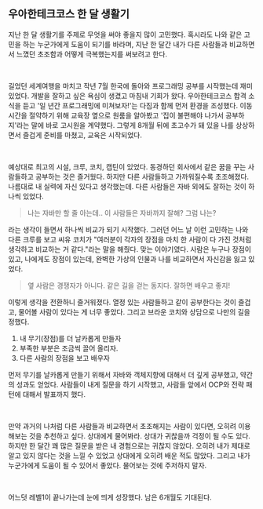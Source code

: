 ## 우아한테크코스 한 달 생활기

지난 한 달 생활기를 주제로 무엇을 써야 좋을지 많이 고민했다. 혹시라도 나와 같은 고민을 하는 누군가에게 도움이 되기를 바라며, 지난 한 달간 내가 다른 사람들과 비교하면서 느꼈던 초조함과 어떻게 극복했는지를 써보려고 한다.

<br>

길었던 세계여행을 마치고 작년 7월 한국에 돌아와 프로그래밍 공부를 시작했는데 재미있었다. 개발을 잘하고 싶은 욕심이 생겼고 마침내 기회가 왔다. 우아한테크코스 합격 소식을 듣고 '일 년간 프로그래밍에 미쳐보자!'는 다짐과 함께 먼저 환경을 조성했다. 이동 시간을 절약하기 위해 교육장 옆으로 원룸을 알아봤고 '집이 불편해야 나가서 공부하지'라는 말에 바로 고시원을 계약했다.
그렇게 8개월 뒤에 초고수가 돼 있을 나를 상상하면서 즐겁게 준비를 마쳤고, 교육은 시작되었다.

<br>

예상대로 최고의 시설, 크루, 코치, 캡틴이 있었다. 동경하던 회사에서 같은 꿈을 꾸는 사람들하고 공부하는 것은 즐거웠다. 하지만 다른 사람들하고 가까워질수록 초조해졌다. 나름대로 내 실력에 자신 있다고 생각했는데. 다른 사람들은 자바 외에도 잘하는 것이 하나씩 있었다.

> 나는 자바만 할 줄 아는데..  이 사람들은 자바까지 잘해? 그럼 나는?

라는 생각이 들면서 하나씩 비교가 되기 시작했다. 그러던 어느 날 이런 고민하는 나와 다른 크루를 보고 씨유 코치가  "여러분이 각자의 장점을 마치 한 사람이 다 가진 것처럼 생각하고 비교하는 거 같다."라는 말을 해줬다. 맞는 이야기였다. 사람은 누구나 장점이 있고, 나에게도 장점이 있는데, 완벽한 가상의 인물과 나를 비교하면서 자신감을 잃고 있었다.
<br>

> 옆 사람은 경쟁자가 아니다. 같은 길을 걷는 동지다. 잘하면 배우고 좋지!

이렇게 생각을 전환하니 즐거워졌다. 열정 있는 사람들하고 같이 공부한다는 것이 즐겁고, 물어볼 사람이 있다는 게 너무 좋았다. 그리고 브라운 코치와 상담으로 나만의 길을 정했다.

1. 내 무기(장점)를 더 날카롭게 만들자
2. 부족한 부분은 조금씩 끌어 올리자.
3. 다른 사람의 장점을 보고 배우자

먼저 무기를 날카롭게 만들기 위해서 자바와 객체지향에 대해서 더 깊게 공부했고, 약간의 성과도 얻었다.
사람들이 내게 질문을 하기 시작했고, 사람들 앞에서 OCP와 전략 패턴에 대해서 발표까지 했다.

<br>

만약 과거의 나처럼 다른 사람들과 비교하면서 초조해지는 사람이 있다면, 오히려 이용해보는 것을 추천하고 싶다. 상대에게 물어봐라. 상대가 귀찮을까 걱정이 될 수도 있다. 하지만 한 달간 꽤 많은 질문을 받은 내 경험으로는 귀찮지 않았다. 오히려 내가 제대로 알고 있지 않다는 것을 느낄 수 있었고 상대에게 오히려 배운 적도 많았다. 그리고 내가 누군가에게 도움이 될 수 있어서 좋았다. 물어보는 것에 주저하지 말자.

<br>

어느덧 레벨1이 끝나가는데 눈에 띄게 성장했다. 남은 6개월도 기대된다.
